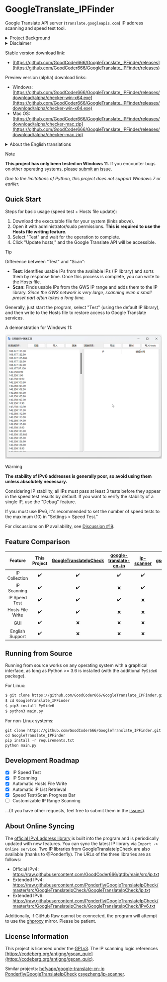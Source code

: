 # GoogleTranslate_IPFinder

Google Translate API server (`translate.googleapis.com`) IP address scanning and speed test tool.

<details>
    <summary>Project Background</summary>
    Google stopped providing translation services on mainland China GWS servers in September 2022. This project aims to help users find usable GWS IPs and override local domain name resolution to access Google Translate servers.
</details>

<details>
    <summary>Disclaimer</summary>
    Please comply with local laws and Google's policies when using this open-source software. <strong>All consequences of illegal or unauthorized use are your own responsibility.</strong>
</details>

Stable version download link:

- [https://github.com/GoodCoder666/GoogleTranslate_IPFinder/releases](https://github.com/GoodCoder666/GoogleTranslate_IPFinder/releases)

Preview version (alpha) download links:

- Windows: [https://github.com/GoodCoder666/GoogleTranslate_IPFinder/releases/download/alpha/checker-win-x64.exe](https://github.com/GoodCoder666/GoogleTranslate_IPFinder/releases/download/alpha/checker-win-x64.exe)
- Mac OS: [https://github.com/GoodCoder666/GoogleTranslate_IPFinder/releases/download/alpha/checker-mac.zip](https://github.com/GoodCoder666/GoogleTranslate_IPFinder/releases/download/alpha/checker-mac.zip)

<details>
    <summary>About the English translations</summary>
    We <a href="https://github.com/GoodCoder666/GoogleTranslate_IPFinder/issues/38">noticed</a> that the tool might also be helpful in other countries/regions, thus English translations are added on 21 Sep, 2024. This document is mostly translated with ChatGPT and the UI is translated all by myself. Feel free to open an issue if something is wrong.
</details>


> [!NOTE]
>
> **This project has only been tested on Windows 11.** If you encounter bugs on other operating systems, please [submit an issue](https://github.com/GoodCoder666/GoogleTranslate_IPFinder/issues/new).
>
> *Due to the limitations of Python, this project does not support Windows 7 or earlier.*

## Quick Start

Steps for basic usage (speed test + Hosts file update):

1. Download the executable file for your system (links above).
2. Open it with administrator/sudo permissions. **This is required to use the Hosts file writing feature.**
3. Select "Test" and wait for the operation to complete.
4. Click "Update hosts," and the Google Translate API will be accessible.

> [!TIP]
>
> Difference between "Test" and "Scan":
>
> - **Test**: Identifies usable IPs from the available IPs (IP library) and sorts them by response time. Once this process is complete, you can write to the Hosts file.
> - **Scan**: Finds usable IPs from the GWS IP range and adds them to the IP library. *Since the GWS network is very large, scanning even a small preset part often takes a long time.*
>
> Generally, just start the program, select "Test" (using the default IP library), and then write to the Hosts file to restore access to Google Translate services.

A demonstration for Windows 11:

![](screenshots/1.gif)

> [!WARNING]
>
> **The stability of IPv6 addresses is generally poor, so avoid using them unless absolutely necessary.**
>
> Considering IP stability, all IPs must pass at least 3 tests before they appear in the speed test results by default. If you want to verify the stability of a single IP, use the "Debug" feature.
>
> If you must use IPv6, it's recommended to set the number of speed tests to the maximum (10) in "Settings > Speed Test."
>
> For discussions on IP availability, see [Discussion #19](https://github.com/GoodCoder666/GoogleTranslate_IPFinder/discussions/19).

## Feature Comparison

|     Feature     |      This Project       | [GoogleTranslateIpCheck](https://github.com/Ponderfly/GoogleTranslateIpCheck) | [google-translate-cn-ip](https://github.com/hcfyapp/google-translate-cn-ip) | [ip-scanner](https://github.com/csyezheng/ip-scanner) | [gscan_quic](https://codeberg.org/antigng/gscan_quic) |
| :-------------: | :---------------------: | :------------------------------------------------------: | :------------------------------------------------------: | :----------------------------------------------: | :----------------------------------------------: |
|   IP Collection  |        ✔️              |                          ✔️                               |                          ✔️                               |                          ✔️                       |                          ❌                       |
|   IP Scanning    |        ✔️              |                          ✔️                               |                          ❌                               |                          ✔️                       |                          ✔️                       |
|   IP Speed Test  |        ✔️              |                          ✔️                               |                          ✔️                               |                          ❌                       |                          ❌                       |
| Hosts File Write |        ✔️              |                          ✔️                               |                          ❌                               |                          ❌                       |                          ❌                       |
|     GUI          |        ✔️              |                          ❌                               |                          ❌                               |                          ❌                       |                          ❌                       |
| English Support | ✔️ | ❌ | ❌ | ❌ | ❌ |

## Running from Source

Running from source works on any operating system with a graphical interface, as long as Python >= 3.6 is installed (with the additional `PySide6` package).

For Linux:

```bash
$ git clone https://github.com/GoodCoder666/GoogleTranslate_IPFinder.git
$ cd GoogleTranslate_IPFinder
$ pip3 install PySide6
$ python3 main.py
```

For non-Linux systems:

```shell
git clone https://github.com/GoodCoder666/GoogleTranslate_IPFinder.git
cd GoogleTranslate_IPFinder
pip install -r requirements.txt
python main.py
```

## Development Roadmap

- [x] IP Speed Test
- [x] IP Scanning
- [x] Automatic Hosts File Write
- [x] Automatic IP List Retrieval
- [x] Speed Test/Scan Progress Bar
- [ ] Customizable IP Range Scanning

...(If you have other requests, feel free to submit them in the [issues](https://github.com/GoodCoder666/GoogleTranslate_IPFinder/issues)).

## About Online Syncing

The [official IPv4 address library](https://github.com/GoodCoder666/gtdb) is built into the program and is periodically updated with new features. You can sync the latest IP library via `Import -> Online service`. Two IP libraries from GoogleTranslateIpCheck are also available (thanks to @Ponderfly). The URLs of the three libraries are as follows:

- Official IPv4: https://raw.githubusercontent.com/GoodCoder666/gtdb/main/src/ip.txt
- Extended IPv4: https://raw.githubusercontent.com/Ponderfly/GoogleTranslateIpCheck/master/src/GoogleTranslateIpCheck/GoogleTranslateIpCheck/ip.txt
- Extended IPv6: https://raw.githubusercontent.com/Ponderfly/GoogleTranslateIpCheck/master/src/GoogleTranslateIpCheck/GoogleTranslateIpCheck/IPv6.txt

Additionally, if GitHub Raw cannot be connected, the program will attempt to use the [ghproxy](https://ghp.ci/) mirror. Please be patient.

## License Information

This project is licensed under the [GPLv3](https://github.com/GoodCoder666/GoogleTranslate_IPFinder/blob/main/LICENSE). The IP scanning logic references [https://codeberg.org/antigng/gscan_quic](https://codeberg.org/antigng/gscan_quic).

Similar projects: [hcfyapp/google-translate-cn-ip](https://github.com/hcfyapp/google-translate-cn-ip) [Ponderfly/GoogleTranslateIpCheck](https://github.com/Ponderfly/GoogleTranslateIpCheck) [csyezheng/ip-scanner](https://github.com/csyezheng/ip-scanner).